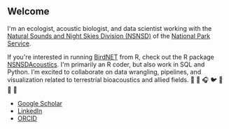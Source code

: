 ## Welcome

I'm an ecologist, acoustic biologist, and data scientist working with the [Natural Sounds and Night Skies Division (NSNSD)](https://www.nps.gov/orgs/1050/index.htm) of the [National Park Service](https://github.com/nationalparkservice). 

If you're interested in running [BirdNET](https://github.com/kahst/BirdNET-Analyzer) from R, check out the R package [NSNSDAcoustics](https://github.com/nationalparkservice/NSNSDAcoustics). I'm primarily an R coder, but also work in SQL and Python. I’m excited to collaborate on data wrangling, pipelines, and visualization related to terrestrial bioacoustics and allied fields. :musical_note: :microphone: :headphones: :bird: :frog: 	:cricket: :wolf:

- [Google Scholar](https://scholar.google.com/citations?user=5DGw0XMAAAAJ&hl=en&oi=ao)
- [LinkedIn](https://www.linkedin.com/in/cathleenbalantic/)
- [ORCID](https://orcid.org/0000-0003-2043-0975)

<!--
**cbalantic/cbalantic** is a ✨ _special_ ✨ repository because its `README.md` (this file) appears on your GitHub profile.

Here are some ideas to get you started:

- 🔭 I’m currently working on ...
- 🌱 I’m currently learning ...
- 👯 I’m looking to collaborate on ...
- 🤔 I’m looking for help with ...
- 💬 Ask me about ...
- 📫 How to reach me: ...
- 😄 Pronouns: ...
- ⚡ Fun fact: ...
-->

